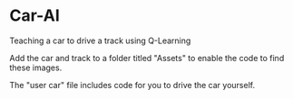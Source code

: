 # Car-AI
Teaching a car to drive a track using Q-Learning

Add the car and track to a folder titled "Assets" to enable the code to find these images.

The "user car" file includes code for you to drive the car yourself.
